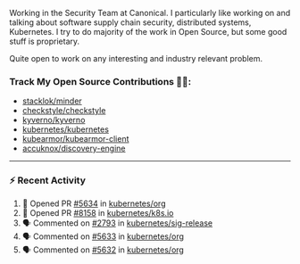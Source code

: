 Working in the Security Team at Canonical. I particularly like working on and talking about software supply chain security, distributed systems, Kubernetes. I try to do majority of the work in Open Source, but some good stuff is proprietary.

Quite open to work on any interesting and industry relevant problem. 

### Track My Open Source Contributions 👨‍💻: 
 - [stacklok/minder](https://github.com/stacklok/minder/pulls?q=is%3Apr+author%3AVyom-Yadav+is%3Amerged+)
 - [checkstyle/checkstyle](https://github.com/checkstyle/checkstyle/pulls?q=is%3Apr+author%3AVyom-Yadav+is%3Amerged+)
 - [kyverno/kyverno](https://github.com/kyverno/kyverno/pulls?q=is%3Apr+author%3AVyom-Yadav+is%3Amerged+)
 - [kubernetes/kubernetes](https://github.com/kubernetes/kubernetes/issues?q=is%3Aissue+author%3AVyom-Yadav)
 - [kubearmor/kubearmor-client](https://github.com/kubearmor/kubearmor-client/pulls?q=is%3Amerged+is%3Apr+author%3AVyom-Yadav+)
 - [accuknox/discovery-engine](https://github.com/accuknox/discovery-engine/pulls?q=is%3Amerged+is%3Apr+author%3AVyom-Yadav+)
---

### :zap: Recent Activity

<!--START_SECTION:activity-->
1. 💪 Opened PR [#5634](https://github.com/kubernetes/org/pull/5634) in [kubernetes/org](https://github.com/kubernetes/org)
2. 💪 Opened PR [#8158](https://github.com/kubernetes/k8s.io/pull/8158) in [kubernetes/k8s.io](https://github.com/kubernetes/k8s.io)
3. 🗣 Commented on [#2793](https://github.com/kubernetes/sig-release/pull/2793#issuecomment-2936038162) in [kubernetes/sig-release](https://github.com/kubernetes/sig-release)
4. 🗣 Commented on [#5633](https://github.com/kubernetes/org/issues/5633#issuecomment-2935926803) in [kubernetes/org](https://github.com/kubernetes/org)
5. 🗣 Commented on [#5632](https://github.com/kubernetes/org/issues/5632#issuecomment-2935914950) in [kubernetes/org](https://github.com/kubernetes/org)
<!--END_SECTION:activity-->
